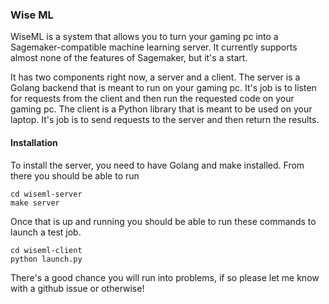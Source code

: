 ### Wise ML

WiseML is a system that allows you to turn your gaming pc into a Sagemaker-compatible machine learning server. It currently supports almost none of the features of Sagemaker, but it's a start.

It has two components right now, a server and a client. The server is a Golang backend that is meant to run on your gaming pc. It's job is to listen for requests from the client and then run the requested code on your gaming pc. The client is a Python library that is meant to be used on your laptop. It's job is to send requests to the server and then return the results.

#### Installation

To install the server, you need to have Golang and make installed. From there you should be able to run

```
cd wiseml-server
make server
```


Once that is up and running you should be able to run these commands to launch a test job.

```
cd wiseml-client
python launch.py
```

There's a good chance you will run into problems, if so please let me know with a github issue or otherwise!